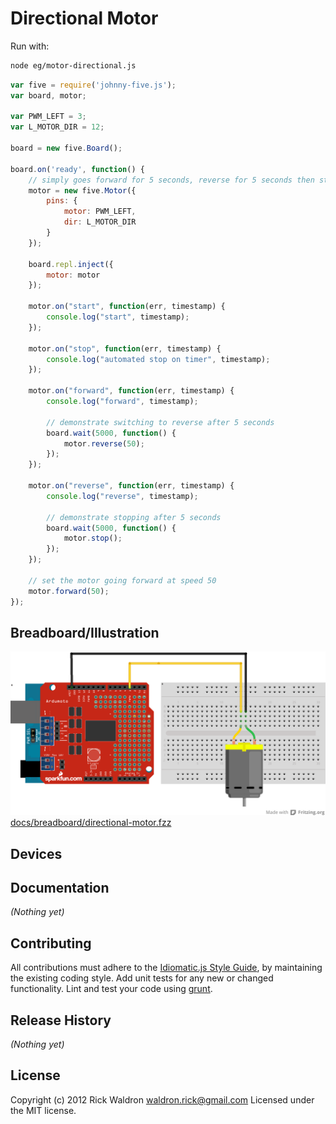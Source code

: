 # Directional Motor

Run with:
```bash
node eg/motor-directional.js
```


```javascript
var five = require('johnny-five.js');
var board, motor;

var PWM_LEFT = 3;
var L_MOTOR_DIR = 12;

board = new five.Board();

board.on('ready', function() {
    // simply goes forward for 5 seconds, reverse for 5 seconds then stops.
    motor = new five.Motor({
        pins: {
            motor: PWM_LEFT,
            dir: L_MOTOR_DIR
        }
    });

    board.repl.inject({
        motor: motor
    });

    motor.on("start", function(err, timestamp) {
        console.log("start", timestamp);
    });

    motor.on("stop", function(err, timestamp) {
        console.log("automated stop on timer", timestamp);
    });

    motor.on("forward", function(err, timestamp) {
        console.log("forward", timestamp);

        // demonstrate switching to reverse after 5 seconds
        board.wait(5000, function() {
            motor.reverse(50);
        });
    });

    motor.on("reverse", function(err, timestamp) {
        console.log("reverse", timestamp);

        // demonstrate stopping after 5 seconds
        board.wait(5000, function() {
            motor.stop();
        });
    });

    // set the motor going forward at speed 50
    motor.forward(50);
});

```

## Breadboard/Illustration

![docs/breadboard/directional-motor.png](breadboard/directional-motor.png)
[docs/breadboard/directional-motor.fzz](breadboard/directional-motor.fzz)



## Devices




## Documentation

_(Nothing yet)_









## Contributing
All contributions must adhere to the [Idiomatic.js Style Guide](https://github.com/rwldrn/idiomatic.js),
by maintaining the existing coding style. Add unit tests for any new or changed functionality. Lint and test your code using [grunt](https://github.com/cowboy/grunt).

## Release History
_(Nothing yet)_

## License
Copyright (c) 2012 Rick Waldron <waldron.rick@gmail.com>
Licensed under the MIT license.

